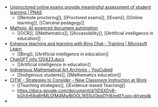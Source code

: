 - [Unproctored online exams provide meaningful assessment of student learning | PNAS](https://www.pnas.org/doi/abs/10.1073/pnas.2302020120?af=R)
	- [[Remote proctoring]], [[Proctored exams]], [[Exam]], [[Online learning]], [[Carceral pedagogy]]
- [Mathpix: AI-powered document automation](https://mathpix.com/)
	- [[OCR]], [[Mathematics]], [[Accessibility]], [[Artificial intelligence in education]]
- [Enhance teaching and learning with Bing Chat - Training | Microsoft Learn](https://learn.microsoft.com/en-us/training/modules/enhance-teaching-learning-bing-chat/)
	- [[Bing]], [[Artificial intelligence in education]]
- [ChatGPT info 120423.docx](https://docs.google.com/document/d/188N2MH2Fu2BP9gEyfgz7CF65hWDsNSbD/mobilebasic)
	- [[Artificial intelligence in education]]
- [Indigenous Mathematical Art Archives - YouCubed](https://www.youcubed.org/resource/indigenous-maths-art/)
	- [[Indigenous students]], [[Mathematics education]]
- [CITW - Strategies to Consider - New Classroom Instruction at Work](https://docs.google.com/document/d/1NWodcTOmG6aK-ei6m7f9QlbYa09LkeegGSY1xMJWr4k/mobilebasic)
	- [[Teaching strategies]], [[Evidence-based Teaching]]
	- https://docs.google.com/document/d/1jDSXDy6-kGhXr68g8HMLGfM4MwBlOOL16S5UOkpDYj8/edit?usp=drivesdk
-